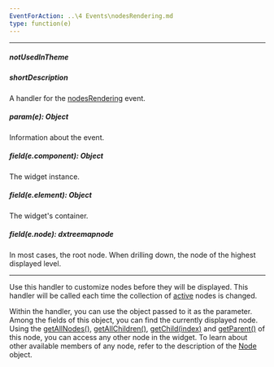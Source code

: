 ```yaml
---
EventForAction: ..\4 Events\nodesRendering.md
type: function(e)
---
```

---
##### notUsedInTheme

##### shortDescription
A handler for the [nodesRendering](/api-reference/20%20Data%20Visualization%20Widgets/dxTreeMap/4%20Events/nodesRendering.md '/Documentation/ApiReference/Data_Visualization_Widgets/dxTreeMap/Events/#nodesRendering') event.

##### param(e): Object
Information about the event.

##### field(e.component): Object
The widget instance.

##### field(e.element): Object
The widget's container.

##### field(e.node): dxtreemapnode
In most cases, the root node. When drilling down, the node of the highest displayed level.

---
Use this handler to customize nodes before they will be displayed. This handler will be called each time the collection of [active](/api-reference/20%20Data%20Visualization%20Widgets/dxTreeMap/6%20Node/3%20Methods/isActive().md '/Documentation/ApiReference/Data_Visualization_Widgets/dxTreeMap/Node/Methods/#isActive') nodes is changed.

Within the handler, you can use the object passed to it as the parameter. Among the fields of this object, you can find the currently displayed node. Using the [getAllNodes()](/api-reference/20%20Data%20Visualization%20Widgets/dxTreeMap/6%20Node/3%20Methods/getAllNodes().md '/Documentation/ApiReference/Data_Visualization_Widgets/dxTreeMap/Node/Methods/#getAllNodes'), [getAllChildren()](/api-reference/20%20Data%20Visualization%20Widgets/dxTreeMap/6%20Node/3%20Methods/getAllChildren().md '/Documentation/ApiReference/Data_Visualization_Widgets/dxTreeMap/Node/Methods/#getAllChildren'), [getChild(index)](/api-reference/20%20Data%20Visualization%20Widgets/dxTreeMap/6%20Node/3%20Methods/getChild(index).md '/Documentation/ApiReference/Data_Visualization_Widgets/dxTreeMap/Node/Methods/#getChildindex') and [getParent()](/api-reference/20%20Data%20Visualization%20Widgets/dxTreeMap/6%20Node/3%20Methods/getParent().md '/Documentation/ApiReference/Data_Visualization_Widgets/dxTreeMap/Node/Methods/#getParent') of this node, you can access any other node in the widget. To learn about other available members of any node, refer to the description of the [Node](/api-reference/20%20Data%20Visualization%20Widgets/dxTreeMap/6%20Node '/Documentation/ApiReference/Data_Visualization_Widgets/dxTreeMap/Node/') object.